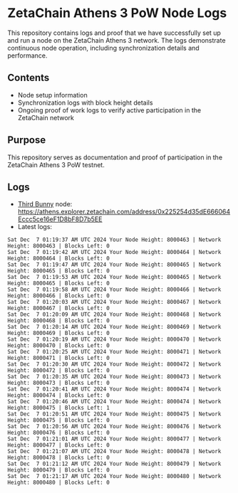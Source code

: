 # ZetaChain Athens 3 PoW Node Logs
This repository contains logs and proof that we have successfully set up and run a node on the ZetaChain Athens 3 network. The logs demonstrate continuous node operation, including synchronization details and performance.

## Contents
- Node setup information
- Synchronization logs with block height details
- Ongoing proof of work logs to verify active participation in the ZetaChain network

## Purpose
This repository serves as documentation and proof of participation in the ZetaChain Athens 3 PoW testnet.

## Logs

- [Third Bunny](https://thirdbunny.xyz/) node: https://athens.explorer.zetachain.com/address/0x225254d35dE666064Eccc5ce16eF1D8bF8D7b5EE
- Latest logs:
```
Sat Dec  7 01:19:37 AM UTC 2024 Your Node Height: 8000463 | Network Height: 8000463 | Blocks Left: 0
Sat Dec  7 01:19:42 AM UTC 2024 Your Node Height: 8000464 | Network Height: 8000464 | Blocks Left: 0
Sat Dec  7 01:19:47 AM UTC 2024 Your Node Height: 8000465 | Network Height: 8000465 | Blocks Left: 0
Sat Dec  7 01:19:53 AM UTC 2024 Your Node Height: 8000465 | Network Height: 8000465 | Blocks Left: 0
Sat Dec  7 01:19:58 AM UTC 2024 Your Node Height: 8000466 | Network Height: 8000466 | Blocks Left: 0
Sat Dec  7 01:20:03 AM UTC 2024 Your Node Height: 8000467 | Network Height: 8000467 | Blocks Left: 0
Sat Dec  7 01:20:09 AM UTC 2024 Your Node Height: 8000468 | Network Height: 8000468 | Blocks Left: 0
Sat Dec  7 01:20:14 AM UTC 2024 Your Node Height: 8000469 | Network Height: 8000469 | Blocks Left: 0
Sat Dec  7 01:20:19 AM UTC 2024 Your Node Height: 8000470 | Network Height: 8000470 | Blocks Left: 0
Sat Dec  7 01:20:25 AM UTC 2024 Your Node Height: 8000471 | Network Height: 8000471 | Blocks Left: 0
Sat Dec  7 01:20:30 AM UTC 2024 Your Node Height: 8000472 | Network Height: 8000472 | Blocks Left: 0
Sat Dec  7 01:20:35 AM UTC 2024 Your Node Height: 8000473 | Network Height: 8000473 | Blocks Left: 0
Sat Dec  7 01:20:41 AM UTC 2024 Your Node Height: 8000474 | Network Height: 8000474 | Blocks Left: 0
Sat Dec  7 01:20:46 AM UTC 2024 Your Node Height: 8000474 | Network Height: 8000475 | Blocks Left: 1
Sat Dec  7 01:20:51 AM UTC 2024 Your Node Height: 8000475 | Network Height: 8000475 | Blocks Left: 0
Sat Dec  7 01:20:56 AM UTC 2024 Your Node Height: 8000476 | Network Height: 8000476 | Blocks Left: 0
Sat Dec  7 01:21:01 AM UTC 2024 Your Node Height: 8000477 | Network Height: 8000477 | Blocks Left: 0
Sat Dec  7 01:21:07 AM UTC 2024 Your Node Height: 8000478 | Network Height: 8000478 | Blocks Left: 0
Sat Dec  7 01:21:12 AM UTC 2024 Your Node Height: 8000479 | Network Height: 8000479 | Blocks Left: 0
Sat Dec  7 01:21:17 AM UTC 2024 Your Node Height: 8000480 | Network Height: 8000480 | Blocks Left: 0
```
